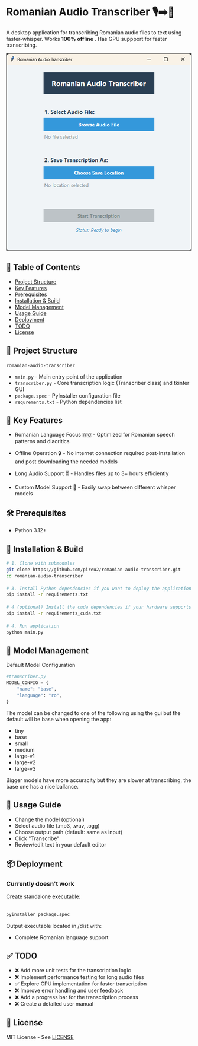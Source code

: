 # Romanian Audio Transcriber 🎙️➡️📝

A desktop application for transcribing Romanian audio files to text using faster-whisper. Works **100% offline** .
Has GPU suppport for faster transcribing.

![App Screenshot](media/screenshot.png)

## 📑 Table of Contents

- [Project Structure](#-project-structure)
- [Key Features](#-key-features)
- [Prerequisites](#-prerequisites)
- [Installation & Build](#-installation--build)
- [Model Management](#-model-management)
- [Usage Guide](#-usage-guide)
- [Deployment](#-deployment)
- [TODO](#-todo)
- [License](#-license)

## 📂 Project Structure

`romanian-audio-transcriber`

- `main.py` - Main entry point of the application
- `transcriber.py` - Core transcription logic (Transcriber class) and tkinter GUI
- `package.spec` - PyInstaller configuration file
- `requrements.txt` - Python dependencies list

## 🎯 Key Features

- Romanian Language Focus 🇷🇴 -
  Optimized for Romanian speech patterns and diacritics

- Offline Operation 🔒 -
  No internet connection required post-installation and post downloading the needed models

- Long Audio Support ⏳ -
  Handles files up to 3+ hours efficiently

- Custom Model Support 🧠 -
  Easily swap between different whisper models

## 🛠️ Prerequisites

- Python 3.12+

## 🚀 Installation & Build

```bash
# 1. Clone with submodules
git clone https://github.com/pireu2/romanian-audio-transcriber.git
cd romanian-audio-transcriber

# 3. Install Python dependencies if you want to deploy the application
pip install -r requirements.txt

# 4 (optional) Install the cuda dependencies if your hardware supports it
pip install -r requirements_cuda.txt

# 4. Run application
python main.py
```

## 🔧 Model Management

Default Model Configuration

```python
#transcriber.py
MODEL_CONFIG = {
    "name": "base",
    "language": "ro",
}
```

The model can be changed to one of the following using the gui but the default will be base when opening the app:

- tiny
- base
- small
- medium
- large-v1
- large-v2
- large-v3

Bigger models have more accuracity but they are slower at transcribing, the base one has a nice ballance.

## 📝 Usage Guide

- Change the model (optional)
- Select audio file (.mp3, .wav, .ogg)
- Choose output path (default: same as input)
- Click "Transcribe"
- Review/edit text in your default editor

## 📦 Deployment

### Currently doesn't work

Create standalone executable:

```bash

pyinstaller package.spec
```

Output executable located in /dist with:

- Complete Romanian language support

## ✅ TODO

- ❌ Add more unit tests for the transcription logic
- ❌ Implement performance testing for long audio files
- ✅ Explore GPU implementation for faster transcription
- ❌ Improve error handling and user feedback
- ❌ Add a progress bar for the transcription process
- ❌ Create a detailed user manual

## 📜 License

MIT License - See [LICENSE](LICENSE)
